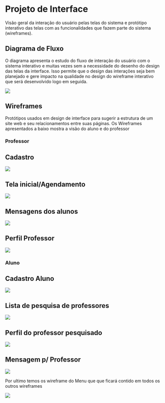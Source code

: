 
# Projeto de Interface

Visão geral da interação do usuário pelas telas do sistema e protótipo interativo das telas com as funcionalidades que fazem parte do sistema (wireframes).

## Diagrama de Fluxo

O diagrama apresenta o estudo do fluxo de interação do usuário com o sistema interativo e  muitas vezes sem a necessidade do desenho do design das telas da interface. Isso permite que o design das interações seja bem planejado e gere impacto na qualidade no design do wireframe interativo que será desenvolvido logo em seguida.

![](/src/img/fluxograma.png)


## Wireframes

Protótipos usados em design de interface para sugerir a estrutura de um site web e seu relacionamentos entre suas páginas. Os Wireframes apresentados a baixo mostra a visão do aluno e do professor

### Professor

## Cadastro

![](/src/img/2CadastroProfessor.png)

## Tela inicial/Agendamento

![](/src/img/3AgendaProfessor.png)

## Mensagens dos alunos

![](/src/img/5MensagensProfessor.png)

## Perfil Professor

![](/src/img/6PerfilProfessor.png)

### Aluno

## Cadastro Aluno

![](/src/img/1CadastroAluno.png)

## Lista de pesquisa de professores

![](/src/img/2ListadeProfessoresAluno.png)

## Perfil do professor pesquisado

![](/src/img/3PerfilProfessorAluno.png)

## Mensagem p/ Professor

![](/src/img/4MensagemparaProfessorAluno.png)


Por ultimo temos os wireframe do Menu que que ficará contido em todos os outros wireframes

![](/src/img/4MenuProfessor.png)